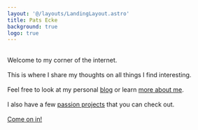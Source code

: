 ```yaml
---
layout: '@/layouts/LandingLayout.astro'
title: Pats Ecke
background: true
logo: true
---
```


\
Welcome to my corner of the internet.\
\
This is where I share my thoughts on all things I find interesting.\
\
Feel free to look at my personal [blog](/posts) or learn [more about me](/about).\
\
I also have a few [passion projects](/projects) that you can check out.\
\
[Come on in!](/posts)
